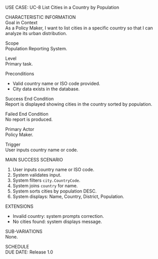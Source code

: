 USE CASE: UC-8 List Cities in a Country by Population

CHARACTERISTIC INFORMATION  
Goal in Context  
As a Policy Maker, I want to list cities in a specific country so that I can analyze its urban distribution.

Scope  
Population Reporting System.

Level  
Primary task.

Preconditions
- Valid country name or ISO code provided.
- City data exists in the database.

Success End Condition  
Report is displayed showing cities in the country sorted by population.

Failed End Condition  
No report is produced.

Primary Actor  
Policy Maker.

Trigger  
User inputs country name or code.

MAIN SUCCESS SCENARIO
1. User inputs country name or ISO code.
2. System validates input.
3. System filters `city.CountryCode`.
4. System joins `country` for name.
5. System sorts cities by population DESC.
6. System displays: Name, Country, District, Population.

EXTENSIONS
- Invalid country: system prompts correction.
- No cities found: system displays message.

SUB-VARIATIONS  
None.

SCHEDULE  
DUE DATE: Release 1.0
